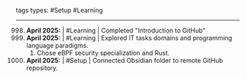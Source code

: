  tags types: #Setup #Learning 

---


998. **April 2025:** | #Learning | Completed "Introduction to GitHub"
999. **April 2025:** | #Learning | Explored IT tasks domains and programming language paradigms.
     1. Chose eBPF security specialization and Rust.
1000. **April 2025:** | #Setup | Connected Obsidian folder to remote GitHub repository.




